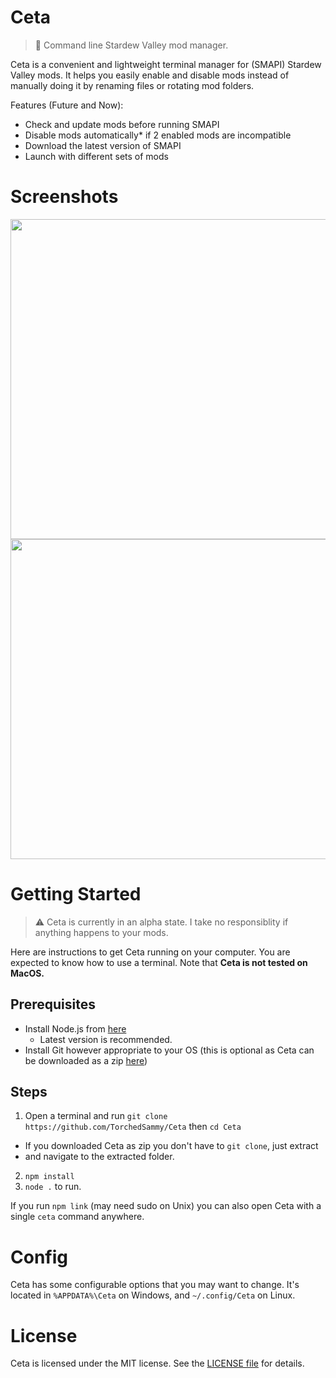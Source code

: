 # Ceta
> 🐋 Command line Stardew Valley mod manager.

Ceta is a convenient and lightweight terminal manager for (SMAPI) Stardew Valley mods.
It helps you easily enable and disable mods instead of manually doing it by
renaming files or rotating mod folders.

Features (Future and Now):
- Check and update mods before running SMAPI
- Disable mods automatically* if 2 enabled mods are incompatible
- Download the latest version of SMAPI
- Launch with different sets of mods

# Screenshots
<img src='https://modeus.is-inside.me/idJTvaeX.png' width='512'>
<img src='https://modeus.is-inside.me/W2elqPbm.png' width='512'>

# Getting Started
> ⚠ Ceta is currently in an alpha state. I take no responsiblity if anything happens to your mods.

Here are instructions to get Ceta running on your computer. You are expected to know how to use
a terminal. Note that **Ceta is not tested on MacOS.**

## Prerequisites
- Install Node.js from [here](https://nodejs.dev)
  - Latest version is recommended.
- Install Git however appropriate to your OS (this is optional as Ceta can be
  downloaded as a zip [here](https://github.com/TorchedSammy/Ceta/archive/master.zip))

## Steps
1. Open a terminal and run `git clone https://github.com/TorchedSammy/Ceta` then `cd Ceta`
  - If you downloaded Ceta as zip you don't have to `git clone`, just extract
  - and navigate to the extracted folder.
2. `npm install`
3. `node .` to run.

If you run `npm link` (may need sudo on Unix) you can also open Ceta with a
single `ceta` command anywhere.

# Config
Ceta has some configurable options that you may want to change.
It's located in `%APPDATA%\Ceta` on Windows, and `~/.config/Ceta` on Linux.

# License
Ceta is licensed under the MIT license. See the [LICENSE file](LICENSE) for
details.

